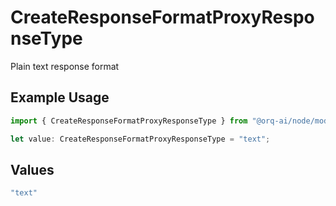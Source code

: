 # CreateResponseFormatProxyResponseType

Plain text response format

## Example Usage

```typescript
import { CreateResponseFormatProxyResponseType } from "@orq-ai/node/models/operations";

let value: CreateResponseFormatProxyResponseType = "text";
```

## Values

```typescript
"text"
```